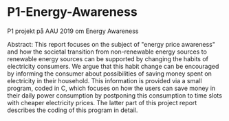 # P1-Energy-Awareness
P1 projekt på AAU 2019  om Energy Awareness

Abstract:
This report focuses on the subject of "energy price awareness" and how the societal transition from non-renewable energy sources to renewable energy sources can be supported by changing the habits of electricity consumers. We argue that this habit change can be encouraged by informing the consumer about possibilities of saving money spent on electricity in their household. This information is provided via a small program, coded in C, which focuses on how the users can save money in their daily power consumption by postponing this consumption to time slots with cheaper electricity prices. The latter part of this project report describes the coding of this program in detail.
